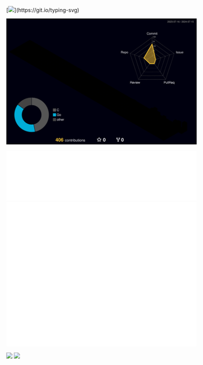 [![](https://readme-typing-svg.demolab.com?font=Lexend&size=40&pause=1000&color=07817A&vCenter=true&random=false&width=435&lines=Now+Loading+.+.+.)](https://git.io/typing-svg)

![](profile-3d-contrib/profile-night-rainbow.svg)

![](metrics.plugin.languages.details.svg)
![](metrics.plugin.achievements.svg)

[![](https://badge42.coday.fr/api/v2/clykl1nmm4378701p4a2d4uqb9/stats?cursusId=9&coalitionId=62)](https://profile.intra.42.fr/users/stakada)
[![](https://badge42.coday.fr/api/v2/clykl1nmm4378701p4a2d4uqb9/stats?cursusId=21&coalitionId=307)](https://profile.intra.42.fr/users/stakada)
